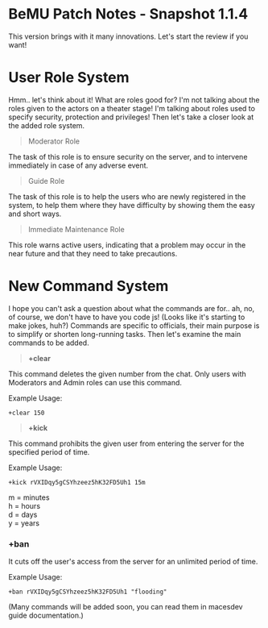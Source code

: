 # BeMU Patch Notes - Snapshot 1.1.4

This version brings with it many innovations. Let's start the review if you want!

# User Role System

Hmm.. let's think about it! What are roles good for? I'm not talking about the roles given to the actors on a theater stage! I'm talking about roles used to specify security, protection and privileges! Then let's take a closer look at the added role system.

>  Moderator Role

The task of this role is to ensure security on the server, and to intervene immediately in case of any adverse event.

>  Guide Role

The task of this role is to help the users who are newly registered in the system, to help them where they have difficulty by showing them the easy and short ways.

>  Immediate Maintenance Role

This role warns active users, indicating that a problem may occur in the near future and that they need to take precautions.

# New Command System

I hope you can't ask a question about what the commands are for.. ah, no, of course, we don't have to have you code js! (Looks like it's starting to make jokes, huh?) Commands are specific to officials, their main purpose is to simplify or shorten long-running tasks. Then let's examine the main commands to be added.
> **+clear <number>**

This command deletes the given number from the chat. Only users with Moderators and Admin roles can use this command.

Example Usage:

```
+clear 150
```

> **+kick <uid> <time>**

This command prohibits the given user from entering the server for the specified period of time.

Example Usage:

```
+kick rVXIDqy5gCSYhzeez5hK32FD5Uh1 15m
```

m = minutes </br>
h = hours </br>
d = days </br>
y = years

### +ban <uid>

It cuts off the user's access from the server for an unlimited period of time.

Example Usage:

```
+ban rVXIDqy5gCSYhzeez5hK32FD5Uh1 "flooding"
```

(Many commands will be added soon, you can read them in macesdev guide documentation.)




